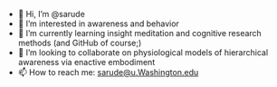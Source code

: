 - 👋 Hi, I’m @sarude
- 👀 I’m interested in awareness and behavior 
- 🌱 I’m currently learning insight meditation and cognitive research methods (and GitHub of course;)
- 💞️ I’m looking to collaborate on physiological models of hierarchical awareness via enactive embodiment
- 📫 How to reach me: sarude@u.Washington.edu

<!---
sarude/sarude is a ✨ special ✨ repository because its `README.md` (this file) appears on your GitHub profile.
You can click the Preview link to take a look at your changes.
--->

